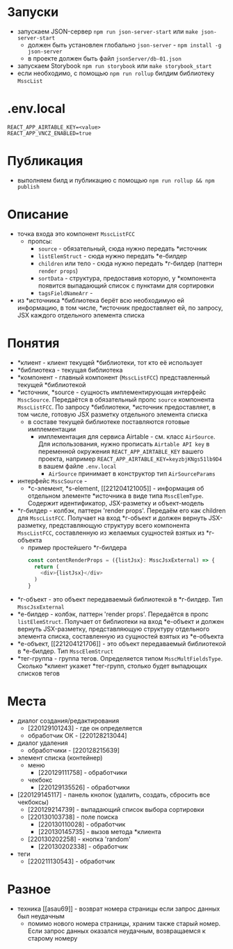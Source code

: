 
# Запуски
- запускаем JSON-сервер `npm run json-server-start` или `make json-server-start`
  - должен быть установлен глобально `json-server` - `npm install -g json-server`
  - в проекте должен быть файл `jsonServer/db-01.json`
- запускаем Storybook `npm run storybook` или `make storybook_start`
- если необходимо, с помощью `npm run rollup` билдим библиотеку `MsscList`

# .env.local
```
REACT_APP_AIRTABLE_KEY=<value>
REACT_APP_VNCZ_ENABLED=true
```

# Публикация
- выполняем билд и публикацию с помощью `npm run rollup && npm publish`

# Описание
- точка входа это компонент `MsscListFCC`
  - пропсы:
    - `source` - обязательный, сюда нужно передать *источник
    - `listElemStruct` - сюда нужно передать *е-билдер
    - `children` или тело - сюда нужно передать *г-билдер (паттерн `render props`)
    - `sortData` - структура, предоставив которую, у *компонента появится выпадающий список с пунктами для сортировки
    - `tagsFieldNameArr` - 
- из *источника *библиотека берёт всю необходимую ей информацию, в том числе, *источник предоставляет ей, по запросу, JSX каждого отдельного элемента списка  

# Понятия
- *клиент - клиент текущей *библиотеки, тот кто её использует
- *библиотека - текущая библиотека
- *компонент - главный компонент (`MsscListFCC`) представленный текущей *библиотекой
- *источник, *source - сущность имплементирующая интерфейс `MsscSource`. Передаётся в обязательный пропс `source` компонента `MsscListFCC`. По запросу *библиотеки, *источник предоставляет, в том числе, готовую JSX разметку отдельного элемента списка  
  - в составе текущей библиотеке поставляются готовые имплементации 
    - имплементация для сервиса Airtable - см. класс `AirSource`. Для использования, нужно прописать `Airtable API key` в переменной окружения `REACT_APP_AIRTABLE_KEY` вашего проекта, например `REACT_APP_AIRTABLE_KEY=keyzbjKNgs51lb9D4` в вашем файле `.env.local`
      - `AirSource` принимает в конструктор тип `AirSourceParams` 
- интерфейс `MsscSource` - 
  - *с-элемент, *s-element, [[221204121005]] - информация об отдельном элементе *источника в виде типа `MsscElemType`. Содержит идентификатор, JSX-разметку и объект-модель
- *г-билдер - колбэк, паттерн 'render props'. Передаём его как children для `MsscListFCC`. Получает на вход *г-объект и должен вернуть JSX-разметку, представляющую структуру всего компонента `MsscListFCC`, составленную из желаемых сущностей взятых из *г-объекта
  - пример простейшего *г-билдера
    ```typescript
    const contentRenderProps = ({listJsx}: MsscJsxExternal) => {
      return (
        <div>{listJsx}</div>
      )
    }
    ```
- *г-объект - это объект передаваемый библиотекой в *г-билдер. Тип `MsscJsxExternal`
- *е-билдер - колбэк, паттерн 'render props'. Передаётся в пропс `listElemStruct`. Получает от библиотеки на вход *е-объект и должен вернуть JSX-разметку, представляющую структуру отдельного элемента списка, составленную из сущностей взятых из *е-объекта
- *е-объект, [[221204121706]] - это объект передаваемый библиотекой в *е-билдер. Тип `MsscElemStruct`
- *тег-группа - группа тегов. Определяется типом `MsscMultFieldsType`. Сколько *клиент укажет *тег-групп, столько будет выпадющих списков тегов


# Места
* диалог создания/редактирования
  * [220129101243] - где он определяется
  * обработчик ОК - [220128213044]
* диалог удаления
  * обработчики - [220128215639]
* элемент списка (контейнер)
  * меню
    * [220129111758] - обработчики
  * чекбокс
    * [220129135526] - обработчики
* [220129145117] - панель кнопок (удалить, создать, сбросить все чекбоксы)
  * [220129214739] - выпадающий список выбора сортировки
  * [220130103738] - поле поиска
    * [220130110028] - обработчик
    * [220130145735] - вызов метода *клиента
  * [220130202258] - кнопка 'random'
    * [220130202338] - обработчик
* теги
  * [220211130543] - обработчик

# Разное
* техника [[asau69]] - возврат номера страницы если запрос данных был неудачным
  * помимо нового номера страницы, храним также старый номер. Если запрос данных оказался неудачным, возвращаемся к старому номеру
